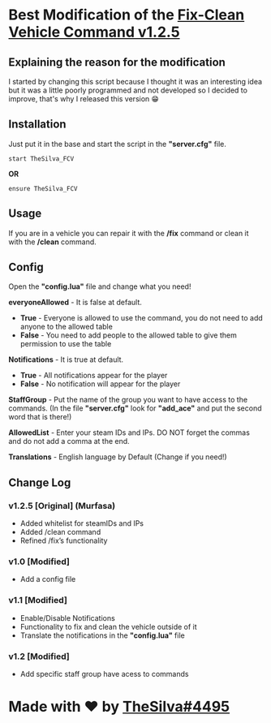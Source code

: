 # Best Modification of the [Fix-Clean Vehicle Command v1.2.5](https://forum.cfx.re/t/release-fx-fix-clean-vehicle-command/39409) 

## Explaining the reason for the modification
I started by changing this script because I thought it was an interesting idea but it was a little poorly programmed and not developed so I decided to improve, that's why I released this version 😁

## Installation
Just put it in the base and start the script in the **"server.cfg"** file.
```
start TheSilva_FCV
```
**OR**
```
ensure TheSilva_FCV
```

## Usage
If you are in a vehicle you can repair it with the **/fix** command or clean it with the **/clean** command.

## Config
Open the **"config.lua"** file and change what you need!

**everyoneAllowed** - It is false at default.
  - **True** - Everyone is allowed to use the command, you do not need to add anyone to the allowed table
  - **False** - You need to add people to the allowed table to give them permission to use the table

**Notifications** - It is true at default.
  - **True** - All notifications appear for the player
  - **False** - No notification will appear for the player

**StaffGroup** - Put the name of the group you want to have access to the commands. (In the file **"server.cfg"** look for **"add_ace"** and put the second word that is there!)

**AllowedList** - Enter your steam IDs and IPs. DO NOT forget the commas and do not add a comma at the end.

**Translations** - English language by Default (Change if you need!)

## Change Log
### v1.2.5 [Original] (Murfasa)
- Added whitelist for steamIDs and IPs
- Added /clean command
- Refined /fix’s functionality

### v1.0 [Modified]
- Add a config file

### v1.1 [Modified]
- Enable/Disable Notifications
- Functionality to fix and clean the vehicle outside of it
- Translate the notifications in the **"config.lua"** file

### v1.2 [Modified]
- Add specific staff group have acess to commands


# Made with ❤ by [TheSilva#4495](https://github.com/thesilvaofficial)

